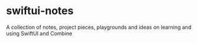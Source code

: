 # swiftui-notes
A collection of notes, project pieces, playgrounds and ideas on learning and using SwiftUI and Combine
